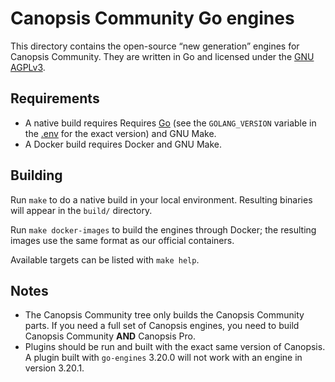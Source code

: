 # Canopsis Community Go engines

This directory contains the open-source “new generation” engines for Canopsis Community. They are written in Go and licensed under the [GNU AGPLv3](COPYING).

## Requirements

* A native build requires Requires [Go](https://golang.org/dl/) (see the `GOLANG_VERSION` variable in the [.env](../.env) for the exact version) and GNU Make.
* A Docker build requires Docker and GNU Make.

## Building

Run `make` to do a native build in your local environment. Resulting binaries will appear in the `build/` directory.

Run `make docker-images` to build the engines through Docker; the resulting images use the same format as our official containers.

Available targets can be listed with `make help`.

## Notes

* The Canopsis Community tree only builds the Canopsis Community parts. If you need a full set of Canopsis engines, you need to build Canopsis Community **AND** Canopsis Pro.
* Plugins should be run and built with the exact same version of Canopsis. A plugin built with `go-engines` 3.20.0 will not work with an engine in version 3.20.1.

